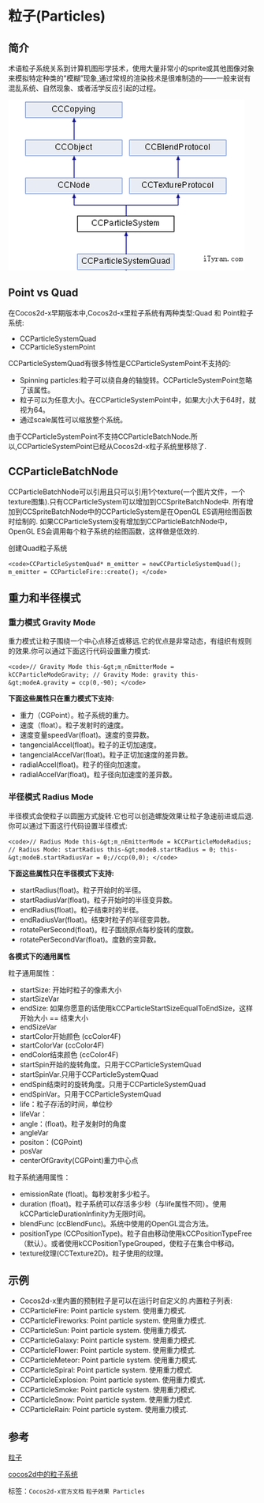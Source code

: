 # 粒子(Particles) #

## 简介 ##



术语粒子系统关系到计算机图形学技术，使用大量非常小的sprite或其他图像对象来模拟特定种类的”模糊”现象,通过常规的渲染技术是很难制造的——一般来说有混乱系统、自然现象、或者活学反应引起的过程。

![](./res/044606OVs.png)



## Point vs Quad ##



在Cocos2d-x早期版本中,Cocos2d-x里粒子系统有两种类型:Quad 和 Point粒子系统:

- CCParticleSystemQuad
- CCParticleSystemPoint



CCParticleSystemQuad有很多特性是CCParticleSystemPoint不支持的:

- Spinning particles:粒子可以绕自身的轴旋转。CCParticleSystemPoint忽略了该属性。
- 粒子可以为任意大小。在CCParticleSystemPoint中，如果大小大于64时，就视为64。
- 通过scale属性可以缩放整个系统。



由于CCParticleSystemPoint不支持CCParticleBatchNode.所以,CCParticleSystemPoint已经从Cocos2d-x粒子系统里移除了.

## CCParticleBatchNode ##



CCParticleBatchNode可以引用且只可以引用1个texture(一个图片文件，一个texture图集).只有CCParticleSystem可以增加到CCSpriteBatchNode中.
所有增加到CCSpriteBatchNode中的CCParticleSystem是在OpenGL ES调用绘图函数时绘制的.
如果CCParticleSystem没有增加到CCParticleBatchNode中，OpenGL ES会调用每个粒子系统的绘图函数，这样做是低效的.

创建Quad粒子系统

	<code>CCParticleSystemQuad* m_emitter = newCCParticleSystemQuad(); m_emitter = CCParticleFire::create(); </code>

## 重力和半径模式 ##

### 重力模式 Gravity Mode ###



重力模式让粒子围绕一个中心点移近或移远.它的优点是非常动态，有组织有规则的效果.你可以通过下面这行代码设置重力模式:

	<code>// Gravity Mode this-&gt;m_nEmitterMode = kCCParticleModeGravity; // Gravity Mode: gravity this-&gt;modeA.gravity = ccp(0,-90); </code>


**下面这些属性只在重力模式下支持:**


- 重力（CGPoint）。粒子系统的重力。
- 速度（float）。粒子发射时的速度。
- 速度变量speedVar(float)。速度的变异数。
- tangencialAccel(float)。粒子的正切加速度。
- tangencialAccelVar(float)。粒子正切加速度的差异数。
- radialAccel(float)。粒子的径向加速度。
- radialAccelVar(float)。粒子径向加速度的差异数。

### 半径模式 Radius Mode ###



半径模式会使粒子以圆圈方式旋转.它也可以创造螺旋效果让粒子急速前进或后退.你可以通过下面这行代码设置半径模式:

	<code>// Radius Mode this-&gt;m_nEmitterMode = kCCParticleModeRadius; // Radius Mode: startRadius this-&gt;modeB.startRadius = 0; this-&gt;modeB.startRadiusVar = 0;//ccp(0,0); </code>




**下面这些属性只在半径模式下支持:**


- startRadius(float)。粒子开始时的半径。
- startRadiusVar(float)。粒子开始时的半径变异数。
- endRadius(float)。粒子结束时的半径。
- endRadiusVar(float)。结束时粒子的半径变异数。
- rotatePerSecond(float)。粒子围绕原点每秒旋转的度数。
- rotatePerSecondVar(float)。度数的变异数。

**各模式下的通用属性**

粒子通用属性：

- startSize: 开始时粒子的像素大小
- startSizeVar
- endSize: 如果你愿意的话使用kCCParticleStartSizeEqualToEndSize，这样开始大小 == 结束大小
- endSizeVar
- startColor开始颜色 (ccColor4F)
- startColorVar (ccColor4F)
- endColor结束颜色 (ccColor4F)
- startSpin开始的旋转角度。只用于CCParticleSystemQuad
- startSpinVar.只用于CCParticleSystemQuad
- endSpin结束时的旋转角度。只用于CCParticleSystemQuad
- endSpinVar。只用于CCParticleSystemQuad
- life：粒子存活的时间，单位秒
- lifeVar：
- angle：(float)。粒子发射时的角度
- angleVar
- positon：(CGPoint)
- posVar
- centerOfGravity(CGPoint)重力中心点

粒子系统通用属性：

- emissionRate (float)。每秒发射多少粒子。
- duration (float)。粒子系统可以存活多少秒（与life属性不同）。使用kCCParticleDurationInfinity为无限时间。
- blendFunc (ccBlendFunc)。系统中使用的OpenGL混合方法。
- positionType (CCPositionType)。粒子自由移动使用kCCPositionTypeFree（默认）。或者使用kCCPositionTypeGrouped，使粒子在集合中移动。
- texture纹理(CCTexture2D)。粒子使用的纹理。

## 示例 ##



- Cocos2d-x里内置的预制粒子是可以在运行时自定义的.内置粒子列表:
- CCParticleFire: Point particle system. 使用重力模式.
- CCParticleFireworks: Point particle system. 使用重力模式.
- CCParticleSun: Point particle system. 使用重力模式.
- CCParticleGalaxy: Point particle system. 使用重力模式.
- CCParticleFlower: Point particle system. 使用重力模式.
- CCParticleMeteor: Point particle system. 使用重力模式.
- CCParticleSpiral: Point particle system. 使用重力模式.
- CCParticleExplosion: Point particle system. 使用重力模式.
- CCParticleSmoke: Point particle system. 使用重力模式.
- CCParticleSnow: Point particle system. 使用重力模式.
- CCParticleRain: Point particle system. 使用重力模式.

## 参考 ##

[粒子](http://en.wikipedia.org/wiki/Particles)

[cocos2d中的粒子系统](http://www.cocos2d-iphone.org/wiki/doku.php/prog_guide:particles)
  


标签：`Cocos2d-x官方文档` `粒子效果 Particles` 
